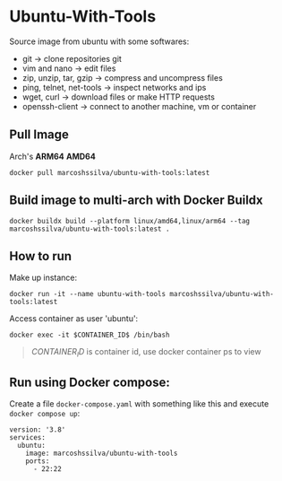 # Ubuntu-With-Tools

Source image from ubuntu with some softwares:

- git -> clone repositories git
- vim and nano -> edit files
- zip, unzip, tar, gzip -> compress and uncompress files
- ping, telnet, net-tools -> inspect networks and ips
- wget, curl -> download files or make HTTP requests
- openssh-client -> connect to another machine, vm or container

## Pull Image

Arch's
**ARM64**
**AMD64**
```
docker pull marcoshssilva/ubuntu-with-tools:latest
```

## Build image to multi-arch with Docker Buildx
```
docker buildx build --platform linux/amd64,linux/arm64 --tag marcoshssilva/ubuntu-with-tools:latest .
```

## How to run

Make up instance:
```
docker run -it --name ubuntu-with-tools marcoshssilva/ubuntu-with-tools:latest
```

Access container as user 'ubuntu':
```
docker exec -it $CONTAINER_ID$ /bin/bash
```
> $CONTAINER_ID$ is container id, use docker container ps to view

## Run using Docker compose:

Create a file `docker-compose.yaml` with something like this and execute `docker compose up`:
```
version: '3.8'
services:
  ubuntu:
    image: marcoshssilva/ubuntu-with-tools
    ports:
      - 22:22
```